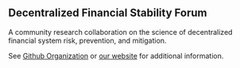 ## Decentralized Financial Stability Forum

A community research collaboration on the science of decentralized financial system risk, prevention, and mitigation.

See [Github Organization](https://github.com/dfsforum) or [our website](https://dfsforum.org/) for additional information.
